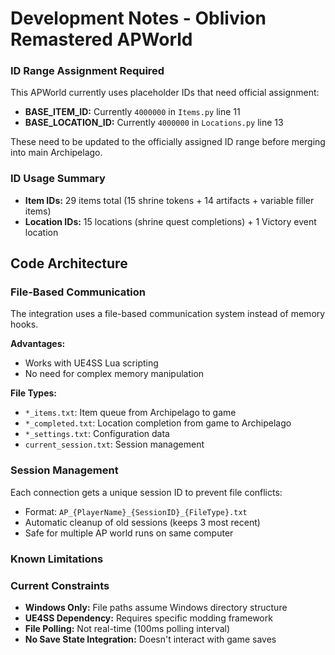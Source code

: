 # Development Notes - Oblivion Remastered APWorld

### ID Range Assignment Required

This APWorld currently uses placeholder IDs that need official assignment:

- **BASE_ITEM_ID:** Currently `4000000` in `Items.py` line 11
- **BASE_LOCATION_ID:** Currently `4000000` in `Locations.py` line 13

These need to be updated to the officially assigned ID range before merging into main Archipelago.

### ID Usage Summary
- **Item IDs:** 29 items total (15 shrine tokens + 14 artifacts + variable filler items)
- **Location IDs:** 15 locations (shrine quest completions) + 1 Victory event location

## Code Architecture

### File-Based Communication
The integration uses a file-based communication system instead of memory hooks.

**Advantages:**
- Works with UE4SS Lua scripting
- No need for complex memory manipulation

**File Types:**
- `*_items.txt`: Item queue from Archipelago to game
- `*_completed.txt`: Location completion from game to Archipelago
- `*_settings.txt`: Configuration data
- `current_session.txt`: Session management

### Session Management
Each connection gets a unique session ID to prevent file conflicts:
- Format: `AP_{PlayerName}_{SessionID}_{FileType}.txt`
- Automatic cleanup of old sessions (keeps 3 most recent)
- Safe for multiple AP world runs on same computer

### Known Limitations

### Current Constraints
- **Windows Only:** File paths assume Windows directory structure
- **UE4SS Dependency:** Requires specific modding framework
- **File Polling:** Not real-time (100ms polling interval)
- **No Save State Integration:** Doesn't interact with game saves